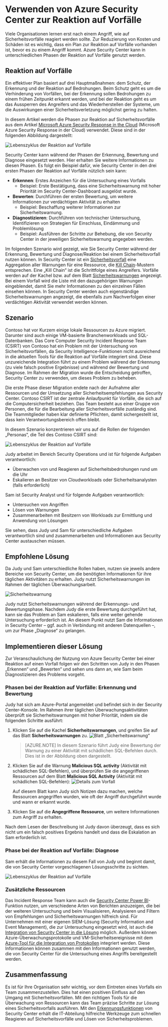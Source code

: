 <properties
   pageTitle="Verwenden von Azure Security Center zur Reaktion auf Vorfälle | Microsoft Azure"
   description="In diesem Dokument wird beschrieben, wie Sie Azure Security Center für die Reaktion auf Vorfälle nutzen."
   services="security-center"
   documentationCenter="na"
   authors="YuriDio"
   manager="swadhwa"
   editor=""/>

<tags
   ms.service="security-center"
   ms.topic="hero-article"
   ms.devlang="na"
   ms.tgt_pltfrm="na"
   ms.workload="na"
   ms.date="09/20/2016"
   ms.author="yurid"/>

# Verwenden von Azure Security Center zur Reaktion auf Vorfälle
Viele Organisationen lernen erst nach einem Angriff, wie auf Sicherheitsvorfälle reagiert werden sollte. Zur Reduzierung von Kosten und Schäden ist es wichtig, dass ein Plan zur Reaktion auf Vorfälle vorhanden ist, bevor es zu einem Angriff kommt. Azure Security Center kann in unterschiedlichen Phasen der Reaktion auf Vorfälle genutzt werden.

## Reaktion auf Vorfälle

Ein effektiver Plan basiert auf drei Hauptmaßnahmen: dem Schutz, der Erkennung und der Reaktion auf Bedrohungen. Beim Schutz geht es um die Verhinderung von Vorfällen, bei der Erkennung sollen Bedrohungen zu einem frühen Zeitpunkt erkannt werden, und bei der Reaktion geht es um das Aussperren des Angreifers und das Wiederherstellen der Systeme, um die Auswirkungen einer Sicherheitsverletzung möglichst gering zu halten.

In diesem Artikel werden die Phasen zur Reaktion auf Sicherheitsvorfälle aus dem Artikel [Microsoft Azure Security Response in the Cloud](https://gallery.technet.microsoft.com/Azure-Security-Response-in-dd18c678) (Microsoft Azure Security Response in der Cloud) verwendet. Diese sind in der folgenden Abbildung dargestellt:

![Lebenszyklus der Reaktion auf Vorfälle](./media/security-center-incident-response/security-center-incident-response-fig1.png)

Security Center kann während der Phasen der Erkennung, Bewertung und Diagnose eingesetzt werden. Hier erhalten Sie weitere Informationen zu diesen Phasen. Es folgt ein Beispiel dafür, wie Security Center in den drei ersten Phasen der Reaktion auf Vorfälle nützlich sein kann:

- **Erkennen**: Erstes Anzeichen für die Untersuchung eines Vorfalls
	- Beispiel: Erste Bestätigung, dass eine Sicherheitswarnung mit hoher Priorität im Security Center-Dashboard ausgelöst wurde.
- **Bewerten**: Durchführen der ersten Bewertung, um weitere Informationen zur verdächtigen Aktivität zu erhalten
	- Beispiel: Beschaffung weiterer Informationen zur Sicherheitswarnung.
- **Diagnostizieren**: Durchführen von technischer Untersuchung, Identifizieren von Strategien für Einschluss, Eindämmung und Problemlösung
	- Beispiel: Ausführen der Schritte zur Behebung, die von Security Center in der jeweiligen Sicherheitswarnung angegeben werden.

Im folgenden Szenario wird gezeigt, wie Sie Security Center während der Erkennung, Bewertung und Diagnose/Reaktion bei einem Sicherheitsvorfall nutzen können. In Security Center ist ein [Sicherheitsvorfall](security-center-incident.md) eine Aggregation aller Warnungen für eine Ressource, die [Kill Chain](https://blogs.technet.microsoft.com/office365security/addressing-your-cxos-top-five-cloud-security-concerns/)-Mustern entsprechen. Eine „Kill Chain“ ist die Schrittfolge eines Angreifers. Vorfälle werden auf der Kachel bzw. auf dem Blatt [Sicherheitswarnungen](security-center-managing-and-responding-alerts.md) angezeigt. Bei einem Vorfall wird die Liste mit den dazugehörigen Warnungen eingeblendet, damit Sie mehr Informationen zu den einzelnen Fällen einsehen können. In Security Center werden auch eigenständige Sicherheitswarnungen angezeigt, die ebenfalls zum Nachverfolgen einer verdächtigen Aktivität verwendet werden können.

## Szenario

Contoso hat vor Kurzem einige lokale Ressourcen zu Azure migriert. Darunter sind auch einige VM-basierte Branchenworkloads und SQL-Datenbanken. Das Core Computer Security Incident Response Team (CSIRT) von Contoso hat ein Problem mit der Untersuchung von Sicherheitsvorfällen, da Security Intelligence-Funktionen nicht ausreichend in die aktuellen Tools für die Reaktion auf Vorfälle integriert sind. Diese unzureichende Integration führt zu einem Problem während der Erkennung (zu viele falsch positive Ergebnisse) und während der Bewertung und Diagnose. Im Rahmen der Migration wurde die Entscheidung getroffen, Security Center zu verwenden, um dieses Problem zu beheben.

Die erste Phase dieser Migration endete nach der Aufnahme aller Ressourcen und der Umsetzung aller Sicherheitsempfehlungen aus Security Center. Contoso CSIRT ist der zentrale Anlaufpunkt für Vorfälle, die sich auf die Computersicherheit beziehen. Das Team besteht aus einer Gruppe von Personen, die für die Bearbeitung aller Sicherheitsvorfälle zuständig sind. Die Teammitglieder haben klar definierte Pflichten, damit sichergestellt ist, dass kein Verantwortungsbereich offen bleibt.

In diesem Szenario konzentrieren wir uns auf die Rollen der folgenden „Personas“, die Teil des Contoso CSIRT sind:

![Lebenszyklus der Reaktion auf Vorfälle](./media/security-center-incident-response/security-center-incident-response-fig2.png)

Judy arbeitet im Bereich Security Operations und ist für folgende Aufgaben verantwortlich:
- Überwachen von und Reagieren auf Sicherheitsbedrohungen rund um die Uhr
- Eskalieren an Besitzer von Cloudworkloads oder Sicherheitsanalysten (falls erforderlich)

Sam ist Security Analyst und für folgende Aufgaben verantwortlich:
- Untersuchen von Angriffen
- Lösen von Warnungen
- Zusammenarbeiten mit Besitzern von Workloads zur Ermittlung und Anwendung von Lösungen

Sie sehen, dass Judy und Sam für unterschiedliche Aufgaben verantwortlich sind und zusammenarbeiten und Informationen aus Security Center austauschen müssen.

## Empfohlene Lösung

Da Judy und Sam unterschiedliche Rollen haben, nutzen sie jeweils andere Bereiche von Security Center, um die benötigten Informationen für ihre täglichen Aktivitäten zu erhalten. Judy nutzt Sicherheitswarnungen im Rahmen der täglichen Überwachungsarbeit.

![Sicherheitswarnung](./media/security-center-incident-response/security-center-incident-response-fig3.png)

Judy nutzt Sicherheitswarnungen während der Erkennungs- und Bewertungsphase. Nachdem Judy die erste Bewertung durchgeführt hat, kann sie das Problem an Sam eskalieren, falls eine weiter gehende Untersuchung erforderlich ist. An diesem Punkt nutzt Sam die Informationen in Security Center – ggf. auch in Verbindung mit anderen Datenquellen –, um zur Phase „Diagnose“ zu gelangen.


## Implementieren dieser Lösung 

Zur Veranschaulichung der Nutzung von Azure Security Center bei einer Reaktion auf einen Vorfall folgen wir den Schritten von Judy in den Phasen „Erkennen“ und „Bewerten“ und sehen uns dann an, wie Sam beim Diagnostizieren des Problems vorgeht.

### Phasen bei der Reaktion auf Vorfälle: Erkennung und Bewertung 

Judy hat sich am Azure-Portal angemeldet und befindet sich in der Security Center-Konsole. Im Rahmen ihrer täglichen Überwachungsaktivitäten überprüft sie Sicherheitswarnungen mit hoher Priorität, indem sie die folgenden Schritte ausführt:

1. Klicken Sie auf die Kachel **Sicherheitswarnungen**, und greifen Sie auf das Blatt **Sicherheitswarnungen** zu. ![Blatt „Sicherheitswarnung“](./media/security-center-incident-response/security-center-incident-response-fig4.png)

	> [AZURE.NOTE] In diesem Szenario führt Judy eine Bewertung der Warnung zu einer Aktivität mit schädlichen SQL-Befehlen durch. Dies ist in der Abbildung oben dargestellt.
2. Klicken Sie auf die Warnung **Malicious SQL activity** (Aktivität mit schädlichen SQL-Befehlen), und überprüfen Sie die angegriffenen Ressourcen auf dem Blatt **Malicious SQL Activity** (Aktivität mit schädlichen SQL-Befehlen): ![Details zum Vorfall](./media/security-center-incident-response/security-center-incident-response-fig5.png)
	
	Auf diesem Blatt kann Judy sich Notizen dazu machen, welche Ressourcen angegriffen wurden, wie oft der Angriff durchgeführt wurde und wann er erkannt wurde.
3. Klicken Sie auf die **Angegriffene Ressource**, um weitere Informationen zum Angriff zu erhalten.

Nach dem Lesen der Beschreibung ist Judy davon überzeugt, dass es sich nicht um ein falsch positives Ergebnis handelt und dass die Eskalation an Sam erforderlich ist.

### Phase bei der Reaktion auf Vorfälle: Diagnose 

Sam erhält die Informationen zu diesem Fall von Judy und beginnt damit, die von Security Center vorgeschlagenen Lösungsschritte zu sichten.

![Lebenszyklus der Reaktion auf Vorfälle](./media/security-center-incident-response/security-center-incident-response-fig6.png)

### Zusätzliche Ressourcen

Das Incident Response Team kann auch die [Security Center Power BI](security-center-powerbi.md)-Funktion nutzen, um verschiedene Arten von Berichten anzuzeigen, die bei der weiteren Untersuchung und beim Visualisieren, Analysieren und Filtern von Empfehlungen und Sicherheitswarnungen hilfreich sind. Für Unternehmen mit einer eigenen SIEM-Lösung (Security Information and Event Management), die zur Untersuchung eingesetzt wird, ist auch die [Integration von Security Center in die Lösung](security-center-integrating-alerts-with-log-integration.md) möglich. Außerdem können Azure-Überwachungsprotokolle und VM-Sicherheitsereignisse mit dem [Azure-Tool für die Integration von Protokollen](https://blogs.msdn.microsoft.com/azuresecurity/2016/07/21/microsoft-azure-log-integration-preview/) integriert werden. Diese Informationen können zusammen mit den Informationen genutzt werden, die von Security Center für die Untersuchung eines Angriffs bereitgestellt werden.


## Zusammenfassung

Es ist für Ihre Organisation sehr wichtig, vor dem Eintreten eines Vorfalls ein Team zusammenzustellen. Dies hat einen positiven Einfluss auf den Umgang mit Sicherheitsvorfällen. Mit den richtigen Tools für die Überwachung von Ressourcen kann das Team präzise Schritte zur Lösung eines Sicherheitsvorfalls ausführen. Mit den [Erkennungsfunktionen](security-center-detection-capabilities.md) von Security Center erhält die IT-Abteilung hilfreiche Werkzeuge zum schnellen Reagieren auf Sicherheitsvorfälle und Lösen von Sicherheitsproblemen.

<!---HONumber=AcomDC_0921_2016-->